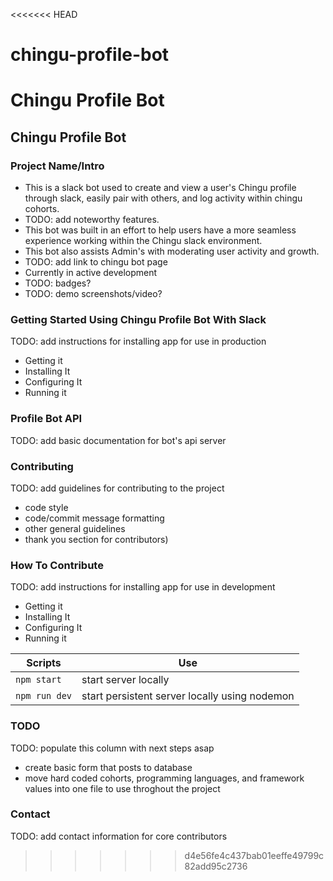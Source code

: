 <<<<<<< HEAD
# chingu-profile-bot
Chingu Profile Bot
=======
## Chingu Profile Bot

### Project Name/Intro

- This is a slack bot used to create and view a user's Chingu profile through slack, easily pair with others, and log activity within chingu cohorts. 
- TODO: add noteworthy features.
- This bot was built in an effort to help users have a more seamless experience working within the Chingu slack environment. 
- This bot also assists Admin's with moderating user activity and growth.
- TODO: add link to chingu bot page
- Currently in active development
- TODO: badges?
- TODO: demo screenshots/video?

### Getting Started Using Chingu Profile Bot With Slack
TODO: add instructions for installing app for use in production
- Getting it
- Installing It
- Configuring It
- Running it

### Profile Bot API
TODO: add basic documentation for bot's api server

### Contributing
TODO: add guidelines for contributing to the project 
- code style
- code/commit message formatting
- other general guidelines
- thank you section for contributors)

### How To Contribute 
TODO: add instructions for installing app for use in development
- Getting it
- Installing It
- Configuring It
- Running it

| Scripts              | Use                                           |
|----------------------|-----------------------------------------------|
| `npm start`          | start server locally                          |
| `npm run dev`        | start persistent server locally using nodemon |


### TODO
TODO: populate this column with next steps asap
- create basic form that posts to database
- move hard coded cohorts, programming languages, and framework values into one file to use throghout the project 

### Contact
TODO: add contact information for core contributors
>>>>>>> d4e56fe4c437bab01eeffe49799c82add95c2736
